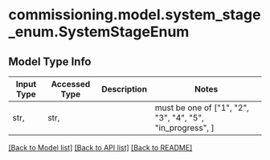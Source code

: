 # commissioning.model.system_stage_enum.SystemStageEnum

## Model Type Info
Input Type | Accessed Type | Description | Notes
------------ | ------------- | ------------- | -------------
str,  | str,  |  | must be one of ["1", "2", "3", "4", "5", "in_progress", ] 

[[Back to Model list]](../../README.md#documentation-for-models) [[Back to API list]](../../README.md#documentation-for-api-endpoints) [[Back to README]](../../README.md)

